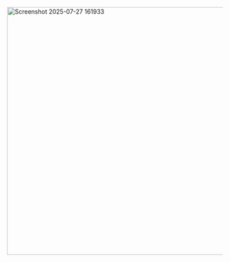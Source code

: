 <img width="917" height="578" alt="Screenshot 2025-07-27 161933" src="https://github.com/user-attachments/assets/604c7147-7b49-42bc-91a5-d2faa00d2ec6" />
